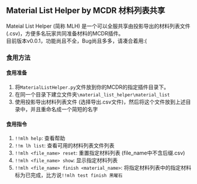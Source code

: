 ## Material List Helper by MCDR 材料列表共享  
Mateial List Helper (简称 MLH) 是一个可以全服共享由投影导出的材料列表文件(.csv)，方便多名玩家共同准备材料的MCDR插件。  
目前版本v0.0.1，功能尚且不全，Bug尚且多多，请凑合着用:(  
### 食用方法  
#### 食用准备  
1. 将```MaterialListHelper.py```文件放到你的MCDR的指定插件目录下。  
2. 在同一个目录下建立文件夹```\material_list_helper\material_list```  
3. 使用投影导出材料列表文件 (选择导出.csv文件)，然后将这个文件放到上述目录中，并且重命名成一个简短的名字  
  
#### 食用指令  
1.  ```!!mlh help```: 查看帮助  
2. ```!!m lh list```: 查看可用的材料列表文件列表  
3. ```!!mlh <file_name> reset```: 重置指定材料列表 (file_name中不含后缀.csv)  
4. ```!!mlh <file_name> show```: 显示指定材料列表  
5. ```!!mlh <file_name> finish <material_name>```: 将指定材料列表中的指定材料标为已完成，比方说```!!mlh test finish 黑曜石```
